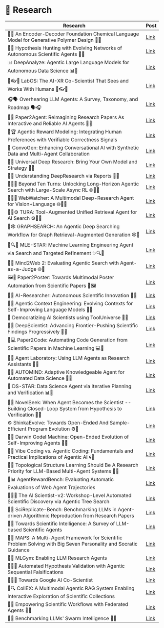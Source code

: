 # 🔬 Research

| Research | Post |
|----------|-----------|
| 🧪🧬 An Encoder-Decoder Foundation Chemical Language Model for Generative Polymer Design 🧬🧪 | [Link](https://www.linkedin.com/posts/mahmoudrabie2004_forabraiabrscientists-forabraiabrresearchers-activity-7387187521333481472-nQdU?utm_source=share&utm_medium=member_desktop&rcm=ACoAAANl-ukBNmz5qhlJOrQNtSt-ajHYfLd2Bvc) |
| 🧪🔬 Hypothesis Hunting with Evolving Networks of Autonomous Scientific Agents 🔬🧪 | [Link](https://www.linkedin.com/posts/mahmoudrabie2004_forabraiabrscientists-forabraiabrresearchers-activity-7387423925321891840-W6Ql?utm_source=share&utm_medium=member_desktop&rcm=ACoAAANl-ukBNmz5qhlJOrQNtSt-ajHYfLd2Bvc) |
| 📊 DeepAnalyze: Agentic Large Language Models for Autonomous Data Science 📊🤖 | [Link](https://www.linkedin.com/posts/mahmoudrabie2004_forabraiabrscientists-forabraiabrresearchers-activity-7387174217659805697-gu1y?utm_source=share&utm_medium=member_desktop&rcm=ACoAAANl-ukBNmz5qhlJOrQNtSt-ajHYfLd2Bvc) |
| 🧪👓🤝 LabOS: The AI-XR Co-Scientist That Sees and Works With Humans 🤝👓🧪 | [Link](https://www.linkedin.com/posts/mahmoudrabie2004_forabraiabrscientists-forabraiabrresearchers-activity-7386836724464812032-Vih6?utm_source=share&utm_medium=member_desktop&rcm=ACoAAANl-ukBNmz5qhlJOrQNtSt-ajHYfLd2Bvc) |
| 🎧🗣 Overhearing LLM Agents: A Survey, Taxonomy, and Roadmap 🗣🎧 | [Link](https://www.linkedin.com/posts/mahmoudrabie2004_forabraiabrscientists-forabraiabrresearchers-activity-7378459833210945536-xyvZ?utm_source=share&utm_medium=member_desktop&rcm=ACoAAANl-ukBNmz5qhlJOrQNtSt-ajHYfLd2Bvc) |
| 🤖📄 Paper2Agent: Reimagining Research Papers As Interactive and Reliable AI Agents 📄🤖 | [Link](https://www.linkedin.com/posts/mahmoudrabie2004_forabraiabrscientists-forabraiabrresearchers-activity-7377001444182351872-N6Tf?utm_source=share&utm_medium=member_desktop&rcm=ACoAAANl-ukBNmz5qhlJOrQNtSt-ajHYfLd2Bvc) |
| 🤖🏆 Agentic Reward Modeling: Integrating Human Preferences with Verifiable Correctness Signals | [Link](https://www.linkedin.com/posts/mahmoudrabie2004_forabraiabrscientists-forabraiabrresearchers-activity-7302769863830233089-7nG6) |
| 🤖️ ConvoGen: Enhancing Conversational AI with Synthetic Data and Multi-Agent Collaboration | [Link](https://www.linkedin.com/posts/mahmoudrabie2004_forabraiabrscientists-forabraiabrresearchers-activity-7311838154292916224-EB-q) |
| 🤖🔎 Universal Deep Research: Bring Your Own Model and Strategy 🔎🤖 | [Link](https://www.linkedin.com/posts/mahmoudrabie2004_forabraiabrscientists-forabraiabrresearchers-activity-7370516104877682688-HIY8?utm_source=share&utm_medium=member_desktop&rcm=ACoAAANl-ukBNmz5qhlJOrQNtSt-ajHYfLd2Bvc) |
| 🔎📄 Understanding DeepResearch via Reports 📄🔎 | [Link](https://www.linkedin.com/posts/mahmoudrabie2004_forabraiabrscientists-forabraiabrresearchers-activity-7383568289903329280-Q7th?utm_source=share&utm_medium=member_desktop&rcm=ACoAAANl-ukBNmz5qhlJOrQNtSt-ajHYfLd2Bvc) |
| 🤖🔎🌐 Beyond Ten Turns: Unlocking Long-Horizon Agentic Search with Large-Scale Async RL 🌐🔎🤖 | [Link](https://www.linkedin.com/posts/mahmoudrabie2004_forabraiabrscientists-forabraiabrresearchers-activity-7361829827546406913-Jc22?utm_source=share&utm_medium=member_desktop&rcm=ACoAAANl-ukBNmz5qhlJOrQNtSt-ajHYfLd2Bvc) |
| 🤖🔎🌐 WebWatcher: A Multimodal Deep-Research Agent for Vision+Language 🌐🔎🤖 | [Link](https://www.linkedin.com/posts/mahmoudrabie2004_forabraiabrscientists-forabraiabrresearchers-activity-7361823546127376386-OnTD) |
| 🤖🧭⚙️ TURA: Tool-Augmented Unified Retrieval Agent for AI Search ⚙️🧭🤖 | [Link](https://www.linkedin.com/posts/mahmoudrabie2004_forabraiabrscientists-forabraiabrresearchers-activity-7359954145748905984-rroO) |
| 🔎🕸 GRAPHSEARCH: An Agentic Deep Searching Workflow for Graph Retrieval-Augmented Generation 🕸🔎 | [Link](https://www.linkedin.com/posts/mahmoudrabie2004_forabraiabrscientists-forabraiabrresearchers-activity-7378856504021565441-g2fF?utm_source=share&utm_medium=member_desktop&rcm=ACoAAANl-ukBNmz5qhlJOrQNtSt-ajHYfLd2Bvc) |
| 🤖🔍✨ MLE-STAR: Machine Learning Engineering Agent via Search and Targeted Refinement ✨🔍🤖 | [Link](https://www.linkedin.com/posts/mahmoudrabie2004_forabraiabrscientists-forabraiabrarchitects-activity-7357409602868494336-7rey) |
| 🤖🌐 Mind2Web 2: Evaluating Agentic Search with Agent-as-a-Judge 🌐🤖 | [Link](https://www.linkedin.com/posts/mahmoudrabie2004_forabraiabrscientists-forabraiabrresearchers-activity-7345265937408765952-65OW) |
| 🖼️🤖 Paper2Poster: Towards Multimodal Poster Automation from Scientific Papers 🤖🖼️ | [Link](https://www.linkedin.com/posts/mahmoudrabie2004_forabraiabrscientists-forabraiabrresearchers-activity-7342098802377383936-Ti6q) |
| 🤖🧪 AI-Researcher: Autonomous Scientific Innovation 🧪🤖 | [Link](https://www.linkedin.com/posts/mahmoudrabie2004_forabraiabrscientists-forabraiabrresearchers-activity-7341934848271335424-SgOz) |
| 🧠📒 Agentic Context Engineering: Evolving Contexts for Self-Improving Language Models 📒🧠 | [Link](https://www.linkedin.com/posts/mahmoudrabie2004_forabraiabrscientists-forabraiabrresearchers-activity-7382683938667880448-kj6K?utm_source=share&utm_medium=member_desktop&rcm=ACoAAANl-ukBNmz5qhlJOrQNtSt-ajHYfLd2Bvc) |
| 🧰 Democratizing AI Scientists using ToolUniverse 🧰🤖 | [Link](https://www.linkedin.com/posts/mahmoudrabie2004_forabraiabrscientists-forabraiabrresearchers-activity-7379236836667179008-8bRZ?utm_source=share&utm_medium=member_desktop&rcm=ACoAAANl-ukBNmz5qhlJOrQNtSt-ajHYfLd2Bvc) |
| 🧪🔬 DeepScientist: Advancing Frontier-Pushing Scientific Findings Progressively 🔬🧪 | [Link](https://www.linkedin.com/posts/mahmoudrabie2004_forabraiabrscientists-forabraiabrresearchers-activity-7382410832627822592-jD7H?utm_source=share&utm_medium=member_desktop&rcm=ACoAAANl-ukBNmz5qhlJOrQNtSt-ajHYfLd2Bvc) |
| 🤖💻 Paper2Code: Automating Code Generation from Scientific Papers in Machine Learning 💻🤖 | [Link](https://www.linkedin.com/posts/mahmoudrabie2004_forabraiabrscientists-forabraiabrresearchers-activity-7341925691350765569-GZws) |
| 🤖🧪 Agent Laboratory: Using LLM Agents as Research Assistants 🧪🤖 | [Link](https://www.linkedin.com/posts/mahmoudrabie2004_forabraiabrscientists-forabraiabrresearchers-activity-7341879198770262017-xGtB) |
| 🤖🧠 AUTOMIND: Adaptive Knowledgeable Agent for Automated Data Science 🧠🤖 | [Link](https://www.linkedin.com/posts/mahmoudrabie2004_forabraiabrscientists-forabraiabrresearchers-activity-7339192268714565635-9gB3) |
| 🤖 DS-STAR: Data Science Agent via Iterative Planning and Verification 📊🤖 | [Link](https://www.linkedin.com/posts/mahmoudrabie2004_forabraiabrscientists-forabraiabrresearchers-activity-7379563049902313473-DVZl?utm_source=share&utm_medium=member_desktop&rcm=ACoAAANl-ukBNmz5qhlJOrQNtSt-ajHYfLd2Bvc) |
| 🤖🔬 NovelSeek: When Agent Becomes the Scientist -- Building Closed-Loop System from Hypothesis to Verification 🔬🤖 | [Link](https://www.linkedin.com/posts/mahmoudrabie2004_forabraiabrscientists-forabraiabrresearchers-activity-7335861608293748737-duOQ) |
| ⚙️ ShinkaEvolve: Towards Open-Ended And Sample-Efficient Program Evolution ⚙️🧬 | [Link](https://www.linkedin.com/posts/mahmoudrabie2004_forabraiabrscientists-forabraiabrresearchers-activity-7377422534436257792-Tiih?utm_source=share&utm_medium=member_desktop&rcm=ACoAAANl-ukBNmz5qhlJOrQNtSt-ajHYfLd2Bvc) |
| 🤖🚀 Darwin Godel Machine: Open-Ended Evolution of Self-Improving Agents 🚀🤖 | [Link](https://www.linkedin.com/posts/mahmoudrabie2004_forabraiabrscientists-forabraiabrresearchers-activity-7335490412465340418-D5yW) |
| 🤖🌀 Vibe Coding vs. Agentic Coding: Fundamentals and Practical Implications of Agentic AI 🌀🤖 | [Link](https://www.linkedin.com/posts/mahmoudrabie2004_forabraiabrscientists-forabraiabrresearchers-activity-7333674387876802560-BVxm) |
| 🤖🔗 Topological Structure Learning Should Be A Research Priority for LLM-Based Multi-Agent Systems 🔗🤖 | [Link](https://www.linkedin.com/posts/mahmoudrabie2004_forabraiabrscientists-forabraiabrresearchers-activity-7334972751125921792-B9ad) |
| 🤖📊 AgentRewardBench: Evaluating Automatic Evaluations of Web Agent Trajectories | [Link](https://www.linkedin.com/posts/mahmoudrabie2004_forabraiabrscientists-forabraiabrresearchers-activity-7318020890359738368-eGX5) |
| 🤖🧪🧠 The AI Scientist-v2: Workshop-Level Automated Scientific Discovery via Agentic Tree Search | [Link](https://www.linkedin.com/posts/mahmoudrabie2004_forabraiabrscientists-forabraiabrresearchers-activity-7316478410250244098-2SNO) |
| 🤖🔬 SciReplicate-Bench: Benchmarking LLMs in Agent-driven Algorithmic Reproduction from Research Papers | [Link](https://www.linkedin.com/posts/mahmoudrabie2004_forabraiabrscientists-forabraiabrresearchers-activity-7313146338337038338-o6lN) |
| 🤖🔬 Towards Scientific Intelligence: A Survey of LLM-based Scientific Agents | [Link](https://www.linkedin.com/posts/mahmoudrabie2004_forabraiabrscientists-forabraiabrresearchers-activity-7312867958878285826-y5_G) |
| 🤖🔬 MAPS: A Multi-Agent Framework for Scientific Problem Solving with Big Seven Personality and Socratic Guidance | [Link](https://www.linkedin.com/posts/mahmoudrabie2004_forabraiabrscientists-forabraiabrresearchers-activity-7309993826482348032-pW40) |
| 🤖🔬 MLGym: Enabling LLM Research Agents | [Link](https://www.linkedin.com/posts/mahmoudrabie2004_forabraiabrscientists-forabraiabrresearchers-activity-7299253945632264192-pfnI) |
| 🤖🔎🧠 Automated Hypothesis Validation with Agentic Sequential Falsifications | [Link](https://www.linkedin.com/posts/mahmoudrabie2004_forabraiabrscientists-forabraiabrresearchers-activity-7298706052458422272-E6lH) |
| 🤖🔎🧠 Towards Google AI Co-Scientist | [Link](https://www.linkedin.com/posts/mahmoudrabie2004_forabraiabrscientists-forabraiabrresearchers-activity-7298007564053561345-3OBl) |
| 🤖🔍 CollEX: A Multimodal Agentic RAG System Enabling Interactive Exploration of Scientific Collections | [Link](https://www.linkedin.com/posts/mahmoudrabie2004_forabraiabrscientists-forabraiabrresearchers-activity-7316573198714601472-ZVhT) |
| 🤖🔗 Empowering Scientific Workflows with Federated Agents 🔗🤖 | [Link](https://www.linkedin.com/posts/mahmoudrabie2004_forabraiabrscientists-forabraiabrresearchers-activity-7326810724670791681-aLb8) |
| 🐝🤖 Benchmarking LLMs' Swarm Intelligence 🤖🐝 | [Link](https://www.linkedin.com/posts/mahmoudrabie2004_forabraiabrscientists-forabraiabrresearchers-activity-7326540862379716608-hY-_) |
